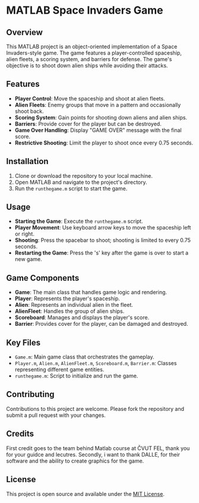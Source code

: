 # MATLAB Space Invaders Game

## Overview
This MATLAB project is an object-oriented implementation of a Space Invaders-style game. The game features a player-controlled spaceship,
alien fleets, a scoring system, and barriers for defense. The game's objective is to shoot down alien ships while avoiding their attacks.

## Features
- **Player Control**: Move the spaceship and shoot at alien fleets.
- **Alien Fleets**: Enemy groups that move in a pattern and occasionally shoot back.
- **Scoring System**: Gain points for shooting down aliens and alien ships.
- **Barriers**: Provide cover for the player but can be destroyed.
- **Game Over Handling**: Display "GAME OVER" message with the final score.
- **Restrictive Shooting**: Limit the player to shoot once every 0.75 seconds.

## Installation
1. Clone or download the repository to your local machine.
2. Open MATLAB and navigate to the project's directory.
3. Run the `runthegame.m` script to start the game.

## Usage
- **Starting the Game**: Execute the `runthegame.m` script.
- **Player Movement**: Use keyboard arrow keys to move the spaceship left or right.
- **Shooting**: Press the spacebar to shoot; shooting is limited to every 0.75 seconds.
- **Restarting the Game**: Press the 's' key after the game is over to start a new game.

## Game Components
- **Game**: The main class that handles game logic and rendering.
- **Player**: Represents the player's spaceship.
- **Alien**: Represents an individual alien in the fleet.
- **AlienFleet**: Handles the group of alien ships.
- **Scoreboard**: Manages and displays the player's score.
- **Barrier**: Provides cover for the player, can be damaged and destroyed.

## Key Files
- `Game.m`: Main game class that orchestrates the gameplay.
- `Player.m`, `Alien.m`, `AlienFleet.m`, `Scoreboard.m`, `Barrier.m`: Classes representing different game entities.
- `runthegame.m`: Script to initialize and run the game.

## Contributing
Contributions to this project are welcome. Please fork the repository and submit a pull request with your changes.

## Credits
First credit goes to the team behind Matlab course at ČVUT FEL, thank you for your guidce and lecutres. 
Secondly, i want to thank DALLE, for their software and the ability to create graphics for the game. 

## License
This project is open source and available under the [MIT License](LICENSE).
